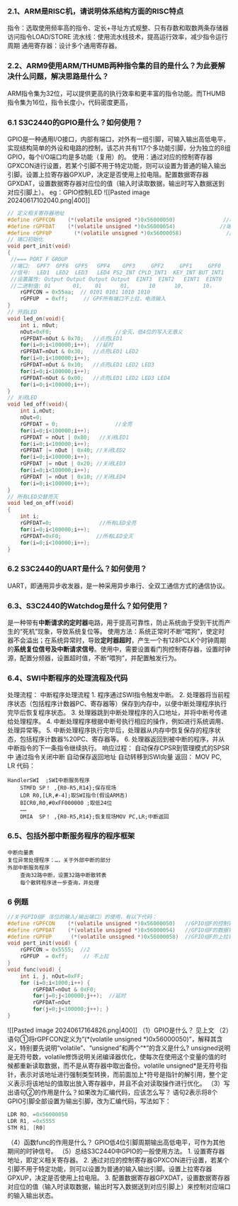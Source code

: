 
### 2.1、ARM是RISC机，请说明体系结构方面的RISC特点
指令：选取使用频率高的指令、定长+寻址方式规整、只有存数和取数两条存储器访问指令LOAD/STORE
流水线：使用流水线技术，提高运行效率，减少指令运行周期
通用寄存器：设计多个通用寄存器。

### 2.2、ARM9使用ARM/THUMB两种指令集的目的是什么？为此要解决什么问题，解决思路是什么？
ARM指令集为32位，可以提供更高的执行效率和更丰富的指令功能。而THUMB指令集为16位，指令长度小，代码密度更高，


### 6.1 S3C2440的GPIO是什么？如何使用？
GPIO是一种通用I/O接口，内部有端口，对外有一组引脚，可输入输出高低电平，实现结构简单的外设和电路的控制，该芯片共有117个多功能引脚，分为独立的8组GPIO，每个I/O端口均是多功能（复用）的。
使用：通过对应的控制寄存器GPXCON进行设置，若某个引脚不用于特定功能，则可以设置为普通的输入输出引脚。设置上拉寄存器GPXUP，决定是否使用上拉电阻。配置数据寄存器GPXDAT，设置数据寄存器对应位的值（输入时读取数据，输出时写入数据送到对应引脚上）。
eg：GPIO控制LED
![[Pasted image 20240617102040.png|400]]
```c
// 定义相关寄存器地址
#define rGPFCON    (*(volatile unsigned *)0x56000050)               //端口F的控制寄存器
#define rGPFDAT    (*(volatile unsigned *)0x56000054)              //端口F的数据寄存器
#define rGPFUP       (*(volatile unsigned *)0x56000058)              //端口F的上拉控制寄存器
// 端口初始化
void port_init(void)
{
 //=== PORT F GROUP
 //端口:  GPF7  GPF6  GPF5   GPF4    GPF3     GPF2     GPF1     GPF0
 //信号:  LED1  LED2  LED3   LED4 PS2_INT CPLD_INT1  KEY_INT BUT_INT1
 //设置属性: Output Output Output Output  EINT3  EINT2   EINT1  EINT0
 //二进制值: 01       01,    01      01,      10      10,      10，     10
    rGPFCON = 0x55aa;  // 0101 0101 1010 1010
    rGPFUP  = 0xff;     // GPF所有端口不上拉，电流输入
}
// 开启LED
void led_on(void){
    int i, nOut; 
    nOut=0xF0;                    //全灭，低4位的写入无意义
    rGPFDAT=nOut & 0x70;   //点亮LED1
    for(i=0;i<100000;i++);  //延时
    rGPFDAT=nOut & 0x30;   //点亮LED1 LED2
    for(i=0;i<100000;i++);
    rGPFDAT=nOut & 0x10;   //点亮LED1 LED2 LED3
    for(i=0;i<100000;i++);
    rGPFDAT=nOut & 0x00;   //点亮LED1 LED2 LED3 LED4
    for(i=0;i<100000;i++);
}
// 关闭LED
void led_off(void){
    int i,nOut;
    nOut=0;
    rGPFDAT = 0;                  //全亮
    for(i=0;i<100000;i++);
    rGPFDAT = nOut | 0x80;   //关闭LED1
    for(i=0;i<100000;i++);
    rGPFDAT |= nOut | 0x40; //关闭LED2
    for(i=0;i<100000;i++);
    rGPFDAT |= nOut | 0x20; //关闭LED3
    for(i=0;i<100000;i++);
    rGPFDAT |= nOut | 0x10; //关闭LED4
    for(i=0;i<100000;i++);
}
// 所有LED交替亮灭
void led_on_off(void)
{
    int i;
    rGPFDAT=0;               //所有LED全亮
    for(i=0;i<100000;i++);
    rGPFDAT=0xF0;           //所有LED全灭
    for(i=0;i<100000;i++);
}
```
### 6.2 S3C2440的UART是什么？如何使用？
UART，即通用异步收发器，是一种采用异步串行、全双工通信方式的通信协议。


### 6.3、S3C2440的Watchdog是什么？如何使用？
是一种带有**中断请求的定时器**电路，用于提高可靠性，防止系统由于受到干扰而产生的“死机”现象，导致系统复位等。
使用方法：系统正常时不断“喂狗”，使定时器不会溢出；在系统异常时，导致**定时器超时**，产生一个有128PCLK个时钟周期的**系统复位信号及中断请求信号**。使用中，需要设置看门狗控制寄存器，设置时钟源，配置分频器，设置超时值，不断“喂狗”，并配置触发行为。

### 6.4、SWI中断程序的处理流程及代码
处理流程：
	中断程序处理流程
		1. 程序通过SWI指令触发中断。
		2. 处理器将当前程序状态（包括程序计数器PC、寄存器等）保存到内存中，以便中断处理程序执行完毕后恢复程序状态。
		3. 处理器跳到中断处理程序的入口地址，并将中断号传递给处理程序。
		4. 中断处理程序根据中断号执行相应的操作，例如进行系统调用、处理异常等。
		5. 中断处理程序执行完毕后，处理器从内存中恢复保存的程序状态，包括程序计数器%20PC、寄存器等。
		6. 处理器返回到被中断的程序，并从中断指令的下一条指令继续执行。
	响应过程：
		自动保存CPSR到管理模式的SPSR中
		通过指令关闭中断
		自动保存返回地址
		自动转移到SWI向量
	返回：
		MOV PC, LR
代码：
```
HandlerSWI	;SWI中断服务程序
	STMFD SP！ ,{R0-R5,R14};保存现场
	LDR R0,[LR,#-4];取SWI指令(假设ARM态)
	BICR0,R0,#0xFF000000 ;取低24位
	……
	DMIA  SP！ ,{R0-R5,R14};恢复现场MOV PC,LR;中断返回
```
### 6.5、包括外部中断服务程序的程序框架
```
中断向量表
复位异常处理程序：…，关于外部中断的部分
外部中断服务程序
    查询32路中断，设置32路中断散转表
    每个散转程序进一步查询，并处理
```

### 6 例题
```c
//关于GPIO组F（8位的输入/输出端口）的使用，有以下代码：
#define rGPFCON    (*(volatile unsigned *)0x56000050)   //GPIO组F的控制寄存器  1
#define rGPFDAT    (*(volatile unsigned *)0x56000054)   //GPIO组F的数据寄存器
#define rGPFUP      (*(volatile unsigned *)0x56000058)  //GPIO组F的上拉寄存器
void port_init(void) {
    rGPFCON = 0x5555;  //2
    rGPFUP  = 0xff;     // 不上拉
}
void func(void) {
	int i, j, nOut=0xFF;    
	for (i=0;i<1000;i++) {
		rGPFDAT=nOut & 0xF0;   
		for(j=0;j<100000;j++);  //延时
		rGPFDAT=nOut
		for(j=0;j<100000;j++); }
}
```
![[Pasted image 20240617164826.png|400]]
（1）GPIO是什么？
见上文
（2）语句①将rGPFCON定义为“(\*(volatile unsigned \*)0x56000050)”，解释其含义，特别要先说明“volatile”、“unsigned”和两个“\*”的含义是什么? 
unsigned说明是无符号数，volatile修饰说明关闭编译器优化，使每次在使用这个变量的值的时候都重新读取数据，而不是从寄存器中取出备份。volatile unsigned\*是无符号指针，表示对该地址进行强制类型转换，而前面加上\*符号是指针的解引用，整个定义表示将该地址的值取出放入寄存器中，并且不会对读取操作进行优化。
（3）写出语句②的作用是什么？如果改为汇编代码，应该怎么写？ 
语句2表示将8个GPIO引脚全部设置为输出引脚，改为汇编代码，写法如下：
```c
LDR RO, =0x56000050
LDR R1, =0x5555
STM R1, [R0]
```
（4）函数func的作用是什么？ 
GPIO低4位引脚周期输出高低电平，可作为其他期间的时钟信号。
（5）总结S3C2440中GPIO的一般使用方法。
	1. 设置寄存器地址，即定义相关寄存器。
	2. 通过对应的控制寄存器GPXCON进行设置，若某个引脚不用于特定功能，则可以设置为普通的输入输出引脚。设置上拉寄存器GPXUP，决定是否使用上拉电阻。
	3. 配置数据寄存器GPXDAT，设置数据寄存器对应位的值（输入时读取数据，输出时写入数据送到对应引脚上）来控制对应端口的输入输出状态。
